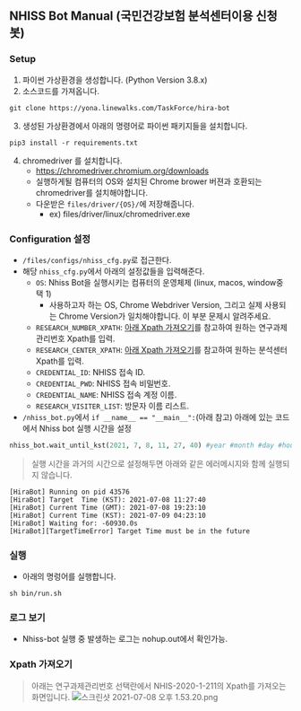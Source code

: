 ## NHISS Bot Manual (국민건강보험 분석센터이용 신청 봇)

### Setup

1. 파이썬 가상환경을 생성합니다. (Python Version 3.8.x)
2. 소스코드를 가져옵니다.
```
git clone https://yona.linewalks.com/TaskForce/hira-bot
```
3. 생성된 가상환경에서 아래의 명령어로 파이썬 패키지들을 설치합니다.
```
pip3 install -r requirements.txt
```
4. chromedriver 를 설치합니다.
    - https://chromedriver.chromium.org/downloads
    - 실행하게될 컴퓨터의 OS와 설치된 Chrome brower 버젼과 호환되는 chromedriver를 설치해야합니다.
    - 다운받은 `files/driver/{OS}/`에 저장해줍니다.
        - ex) files/driver/linux/chromedriver.exe

### Configuration 설정
- `/files/configs/nhiss_cfg.py`로 접근한다.
- 해당 `nhiss_cfg.py`에서 아래의 설정값들을 입력해준다.
    - `OS`: Nhiss Bot을 실행시키는 컴퓨터의 운영체제 (linux, macos, window중 택 1)
        - 사용하고자 하는 OS, Chrome Webdriver Version, 그리고 실제 사용되는 Chrome Version가 일치해야합니다. 이 부분 문제시 알려주세요.
    - `RESEARCH_NUMBER_XPATH`: [아래 Xpath 가져오기](https://yona.linewalks.com/TaskForce/hira-bot/issue/5#yb-header-xpath-%EA%B0%80%EC%A0%B8%EC%98%A4%EA%B8%B0)를 참고하여 원하는 연구과제관리번호 Xpath를 입력.
    - `RESEARCH_CENTER_XPATH`: [아래 Xpath 가져오기](https://yona.linewalks.com/TaskForce/hira-bot/issue/5#yb-header-xpath-%EA%B0%80%EC%A0%B8%EC%98%A4%EA%B8%B0)를 참고하여 원하는 분석센터 Xpath를 입력.
    - `CREDENTIAL_ID`: NHISS 접속 ID.
    - `CREDENTIAL_PWD`: NHISS 접속 비밀번호.
    - `CREDENTIAL_NAME`: NHISS 접속 계정 이름.
    - `RESEARCH_VISITER_LIST`: 방문자 이름 리스트.
- `/nhiss_bot.py`에서 `if __name__ == "__main__":`(아래 참고) 아래에 있는 코드에서 Nhiss bot 실행 시간을 설정
```python
nhiss_bot.wait_until_kst(2021, 7, 8, 11, 27, 40) #year #month #day #hour #minute #second
```
> 실행 시간을 과거의 시간으로 설정해두면 아래와 같은 에러메시지와 함께 실행되지 않습니다.
```
[HiraBot] Running on pid 43576
[HiraBot] Target  Time (KST): 2021-07-08 11:27:40             
[HiraBot] Current Time (GMT): 2021-07-08 19:23:10
[HiraBot] Current Time (KST): 2021-07-09 04:23:10
[HiraBot] Waiting for: -60930.0s                      
[HiraBot][TargetTimeError] Target Time must be in the future
```
### 실행
- 아래의 명렁어를 실행합니다.
```shell
sh bin/run.sh
```


### 로그 보기
- Nhiss-bot 실행 중 발생하는 로그는 nohup.out에서 확인가능.

### Xpath 가져오기
> 아래는 연구과제관리번호 선택란에서 NHIS-2020-1-211의 Xpath를 가져오는 화면입니다.
![스크린샷 2021-07-08 오후 1.53.20.png](/files/8316) 
